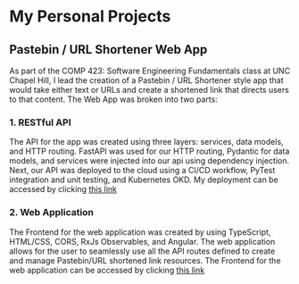 # My Personal Projects

## Pastebin / URL Shortener Web App
As part of the COMP 423: Software Engineering Fundamentals class at UNC Chapel Hill, I lead the creation of a Pastebin / URL Shortener style app that would take either text or URLs and create a shortened link that directs users to that content. The Web App was broken into two parts: 

### 1. RESTful API 
The API for the app was created using three layers: services, data models, and HTTP routing. FastAPI was used for our HTTP routing, Pydantic for data models, and services were injected into our api using dependency injection. Next, our API was deployed to the cloud using a CI/CD workflow, PyTest integration and unit testing, and Kubernetes OKD. My deployment can be accessed by clicking [this link](https://ex01-comp590-140-25sp-rmishra.apps.unc.edu/docs)

### 2. Web Application
The Frontend for the  web application was created by using TypeScript, HTML/CSS, CORS, RxJs Observables, and Angular. The web application allows for the user to seamlessly use all the API routes defined to create and manage Pastebin/URL shortened link resources. The Frontend for the web application can be accessed by clicking [this link](https://comp423-25s.github.io/ex02-link-share-rithwik-mishra/#/)


